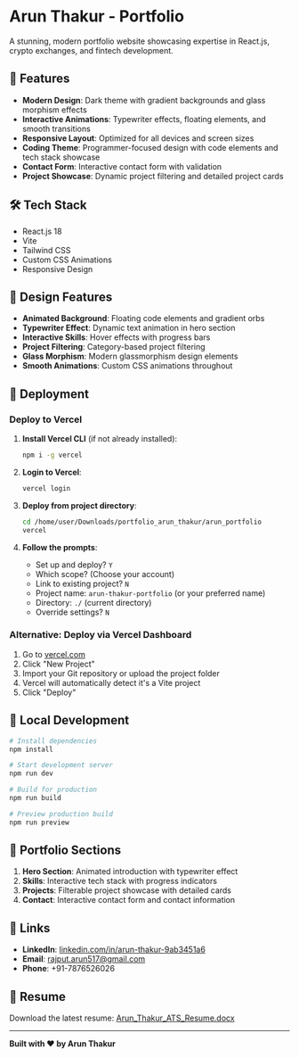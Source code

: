 
# Arun Thakur - Portfolio

A stunning, modern portfolio website showcasing expertise in React.js, crypto exchanges, and fintech development.

## 🚀 Features

- **Modern Design**: Dark theme with gradient backgrounds and glass morphism effects
- **Interactive Animations**: Typewriter effects, floating elements, and smooth transitions
- **Responsive Layout**: Optimized for all devices and screen sizes
- **Coding Theme**: Programmer-focused design with code elements and tech stack showcase
- **Contact Form**: Interactive contact form with validation
- **Project Showcase**: Dynamic project filtering and detailed project cards

## 🛠️ Tech Stack

- React.js 18
- Vite
- Tailwind CSS
- Custom CSS Animations
- Responsive Design

## 🎨 Design Features

- **Animated Background**: Floating code elements and gradient orbs
- **Typewriter Effect**: Dynamic text animation in hero section
- **Interactive Skills**: Hover effects with progress bars
- **Project Filtering**: Category-based project filtering
- **Glass Morphism**: Modern glassmorphism design elements
- **Smooth Animations**: Custom CSS animations throughout

## 🚀 Deployment

### Deploy to Vercel

1. **Install Vercel CLI** (if not already installed):
   ```bash
   npm i -g vercel
   ```

2. **Login to Vercel**:
   ```bash
   vercel login
   ```

3. **Deploy from project directory**:
   ```bash
   cd /home/user/Downloads/portfolio_arun_thakur/arun_portfolio
   vercel
   ```

4. **Follow the prompts**:
   - Set up and deploy? `Y`
   - Which scope? (Choose your account)
   - Link to existing project? `N`
   - Project name: `arun-thakur-portfolio` (or your preferred name)
   - Directory: `./` (current directory)
   - Override settings? `N`

### Alternative: Deploy via Vercel Dashboard

1. Go to [vercel.com](https://vercel.com)
2. Click "New Project"
3. Import your Git repository or upload the project folder
4. Vercel will automatically detect it's a Vite project
5. Click "Deploy"

## 📱 Local Development

```bash
# Install dependencies
npm install

# Start development server
npm run dev

# Build for production
npm run build

# Preview production build
npm run preview
```

## 🎯 Portfolio Sections

1. **Hero Section**: Animated introduction with typewriter effect
2. **Skills**: Interactive tech stack with progress indicators
3. **Projects**: Filterable project showcase with detailed cards
4. **Contact**: Interactive contact form and contact information

## 🔗 Links

- **LinkedIn**: [linkedin.com/in/arun-thakur-9ab3451a6](https://www.linkedin.com/in/arun-thakur-9ab3451a6)
- **Email**: rajput.arun517@gmail.com
- **Phone**: +91-7876526026

## 📄 Resume

Download the latest resume: [Arun_Thakur_ATS_Resume.docx](/Arun_Thakur_ATS_Resume.docx)

---

**Built with ❤️ by Arun Thakur**

